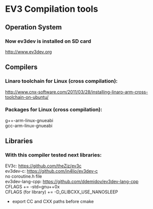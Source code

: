 # **EV3 Compilation tools** #

## Operation System ##

### Now ev3dev is installed on SD card ###
http://www.ev3dev.org

## Compilers ##

### Linaro toolchain for Linux (cross compilation): ###
http://www.cnx-software.com/2011/03/28/installing-linaro-arm-cross-toolchain-on-ubuntu/

### Packages for Linux (cross compilation): ###
g++-arm-linux-gnueabi  
gcc-arm-linux-gnueabi

## Libraries ##

### With this compiler tested next libraries: ###
EV3c: https://github.com/theZiz/ev3c  
ev3dev-c: https://github.com/in4lio/ev3dev-c  
no coroutine.h file  
ev3dev-lang-cpp: https://github.com/ddemidov/ev3dev-lang-cpp    
CFLAGS += -std=gnu++0x  
CFLAGS (for library) += -D_GLIBCXX_USE_NANOSLEEP  
+ export CC and CXX paths before cmake